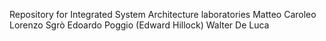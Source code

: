 Repository for Integrated System Architecture laboratories
Matteo Caroleo
Lorenzo Sgrò
Edoardo Poggio (Edward Hillock)
Walter De Luca
